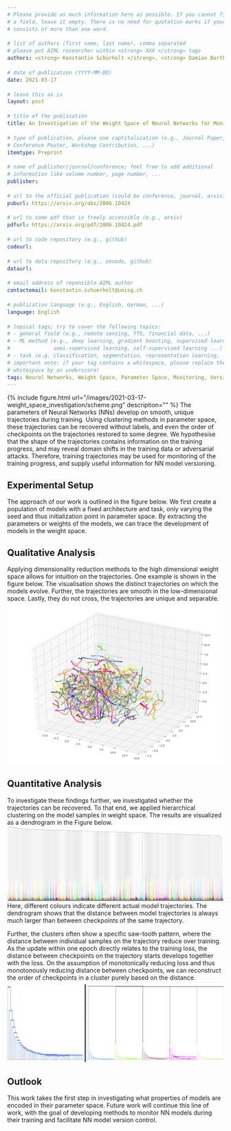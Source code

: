 ```yaml
---
# Please provide as much information here as possible. If you cannot fill in
# a field, leave it empty. There is no need for quotation marks if your entry
# consists of more than one word.

# list of authors (first name, last name), comma separated
# please put AIML researcher within <strong> XXX </strong> tags
authors: <strong> Konstantin Schürholt </strong>, <strong> Damian Borth </strong>

# date of publication (YYYY-MM-DD)
date: 2021-03-17

# leave this as is
layout: post

# title of the publication
title: An Investigation of the Weight Space of Neural Networks for Monitoring of the Training Progress and Version Control

# type of publication, please use captitalization (e.g., Journal Paper,
# Conference Poster, Workshop Contribution, ...)
itemtype: Preprint

# name of publisher/journal/conference; feel free to add additional
# information like volume number, page number, ...
publisher:

# url to the official publication (could be conference, journal, arxiv)
puburl: https://arxiv.org/abs/2006.10424

# url to some pdf that is freely accessible (e.g., arxiv)
pdfurl: https://arxiv.org/pdf/2006.10424.pdf

# url to code repository (e.g., github)
codeurl:

# url to data repository (e.g., zenodo, github)
dataurl:

# email address of reponsible AIML author
contactemail: konstantin.schuerholt@unisg.ch

# publication language (e.g., English, German, ...)
language: English

# topical tags; try to cover the following topics:
# - general field (e.g., remote sensing, TTS, financial data, ...)
# - ML method (e.g., deep learning, gradient boosting, supervised learning,
#              semi-supervised learning, self-supervised learning ...)
# - task (e.g, classification, segmentation, representation learning, ...)
# important note: if your tag contains a whitespace, please replace the
# whitespace by an underscore!
tags: Neural Networks, Weight Space, Parameter Space, Monitoring, Versioning
---
```

{% include figure.html
url="/images/2021-03-17-weight_space_investigation/scheme.png"
description="" %}
The parameters of Neural Networks (NNs) develop on smooth, unique trajectories during training. Using clustering methods in parameter space, these trajectories can be recovered without labels, and even the order of checkpoints on the trajectories restored to some degree. We hypothesise that the shape of the trajectories contains information on the training progress, and may reveal domain shifts in the training data or adversarial attacks. Therefore, training trajectories may be used for monitoring of the training progress, and supply useful information for NN model versioning.

## Experimental Setup

The approach of our work is outlined in the figure below. We first create a population of models with a fixed architecture and task, only varying the seed and thus initialization point in parameter space. By extracting the parameters or weights of the models, we can trace the development of models in the weight space.
<!-- ![alt text]() -->

## Qualitative Analysis

Applying dimensionality reduction methods to the high dimensional weight space allows for intuition on the trajectories. One example is shown in the figure below. The visualisation shows the distinct trajectories on which the models evolve. Further, the trajectories are smooth in the low-dimensional space. Lastly, they do not cross, the trajectories are unique and separable.
![alt text](/images/2021-03-17-weight_space_investigation/weight_space_CNN_long_umap.png)

## Quantitative Analysis

To investigate these findings further, we investigated whether the trajectories can be recovered. To that end, we applied hierarchical clustering on the model samples in weight space. The results are visualized as a dendrogram in the Figure below.
![alt text](/images/2021-03-17-weight_space_investigation/dendrogram_CNN_long_weight_space_crop.png)
Here, different colours indicate different actual model trajectories. The dendrogram shows that the distance between model trajectories is always much larger than between checkpoints of the same trajectory.

Further, the clusters often show a specific saw-tooth pattern, where the distance between individual samples on the trajectory reduce over training. As the update within one epoch directly relates to the training loss, the distance between checkpoints on the trajectory starts develops together with the loss. On the assumption of monotonically reducing loss and thus monotonously reducing distance between checkpoints, we can reconstruct the order of checkpoints in a cluster purely based on the distance.
![alt text](/images/2021-03-17-weight_space_investigation/dendrogram_cnn_zoom_ws.png)

## Outlook

This work takes the first step in investigating what properties of models are encoded in their parameter space. Future work will continue this line of work, with the goal of developing methods to monitor NN models during their training and facilitate NN model version control.
